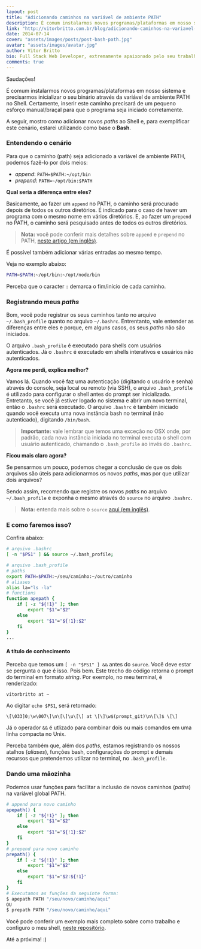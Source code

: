 ```yaml
---
layout: post
title: "Adicionando caminhos na variável de ambiente PATH"
description: É comum instalarmos novos programas/plataformas em nosso sistema e precisarmos inicializar o seu binário através da variável global PATH no Shell. Certamente, inserir este caminho precisará de um pequeno esforço manual/braçal para que o programa seja iniciado corretamente.
link: "http://vitorbritto.com.br/blog/adicionando-caminhos-na-variavel-de-ambiente-PATH/"
date: 2014-07-14
cover: "assets/images/posts/post-bash-path.jpg"
avatar: "assets/images/avatar.jpg"
author: Vitor Britto
bio: Full Stack Web Developer, extremamente apaixonado pelo seu trabalho (e Unix). Descobriu o mundo dos códigos há quase duas decádas e mantém a mesma paixão desde o primeiro dia dessa descoberta. Trabalha como freelancer full time há quase 4 anos desenvolvendo projetos voltados para a web. Também direciona boa parte do seu tempo para pesquisas, desenvolvimento de projetos open-source e escrever os artigos aqui publicados.
comments: true
---
```


Saudações!

É comum instalarmos novos programas/plataformas em nosso sistema e precisarmos inicializar o seu binário através da variável de ambiente PATH no Shell. Certamente, inserir este caminho precisará de um pequeno esforço manual/braçal para que o programa seja iniciado corretamente.

A seguir, mostro como adicionar novos _paths_ ao Shell e, para exemplificar este cenário, estarei utilizando como base o **Bash**.

### Entendendo o cenário

Para que o caminho (path) seja adicionado a variável de ambiente PATH, podemos fazê-lo por dois meios:

- _append_: `PATH=$PATH:~/opt/bin`
- _prepend_: `PATH=~/opt/bin:$PATH`

**Qual seria a diferença entre eles?**

Basicamente, ao fazer um `append` no PATH, o caminho será procurado depois de todos os outros diretórios. É indicado para o caso de haver um programa com o mesmo nome em vários diretórios. E, ao fazer um `prepend` no PATH, o caminho será pesquisado antes de todos os outros diretórios.

> **Nota:** você pode conferir mais detalhes sobre `append` e `prepend` no PATH, [neste artigo (em inglês)](http://www.troubleshooters.com/linux/prepostpath.htm).

É possível também adicionar várias entradas ao mesmo tempo.

Veja no exemplo abaixo:

```bash
PATH=$PATH:~/opt/bin:~/opt/node/bin
```

Perceba que o caracter `:` demarca o fim/início de cada caminho.

### Registrando meus _paths_

Bom, você pode registrar os seus caminhos tanto no arquivo `~/.bash_profile` quanto no arquivo `~/.bashrc`. Entrentanto, vale entender as diferenças entre eles e porque, em alguns casos, os seus _paths_ não são iniciados.

O arquivo `.bash_profile` é executado para shells com usuários autenticados. Já o `.bashrc` é executado em shells interativos e usuários não autenticados.

**Agora me perdi, explica melhor?**

Vamos lá. Quando você faz uma autenticação (digitando o usuário e senha) através do console, seja local ou remoto (via SSH), o arquivo `.bash_profile` é utilizado para configurar o shell antes do prompt ser inicializado. Entretanto, se você já estiver logado no sistema e abrir um novo terminal, então o `.bashrc` será executado. O arquivo `.bashrc` é também iniciado quando você executa uma nova instância bash no terminal (não autenticado), digitando `/bin/bash`.

> **Importante:** vale lembrar que temos uma exceção no OSX onde, por padrão, cada nova instância iniciada no terminal executa o shell com usuário autenticado, chamando o `.bash_profile` ao invés do `.bashrc`.

**Ficou mais claro agora?**

Se pensarmos um pouco, podemos chegar a conclusão de que os dois arquivos são úteis para adicionarmos os novos _paths_, mas por que utilizar dois arquivos?

Sendo assim, recomendo que registre os novos _paths_ no arquivo `~/.bash_profile` e exponha o mesmo através do `source` no arquivo `.bashrc`.

> **Nota:** entenda mais sobre o `source` [aqui (em inglês)](http://en.wikipedia.org/wiki/Source_%28command%29).

### E como faremos isso?

Confira abaixo:

```bash
# arquivo .bashrc
[ -n "$PS1" ] && source ~/.bash_profile;
```

```bash
# arquivo .bash_profile
# paths
export PATH=$PATH:~/seu/caminho:~/outro/caminho
# aliases
alias la="ls -la"
# functions
function apepath {
    if [ -z "${!1}" ]; then
        export "$1"="$2"
    else
        export "$1"="${!1}:$2"
    fi
}
...
```

#### A título de conhecimento

Perceba que temos um `[ -n "$PS1" ] &&` antes do `source`. Você deve estar se pergunta o que é isso. Pois bem. Este trecho do código retorna o prompt do terminal em formato *string*. Por exemplo, no meu terminal, é renderizado:

```
vitorbritto at ~
```

Ao digitar `echo $PS1`, será retornado:

```
\[\033]0;\w\007\]\n\[\]\u\[\] at \[\]\w$(prompt_git)\n\[\]$ \[\]
```
Já o operador `&&` é utlizado para combinar dois ou mais comandos em uma linha compacta no Unix.

Perceba também que, além dos _paths_, estamos registrando os nossos atalhos (_aliases_), funções bash, configurações do prompt e demais recursos que pretendemos utilizar no terminal, no `.bash_profile`.

### Dando uma mãozinha

Podemos usar funções para facilitar a inclusão de novos caminhos (_paths_) na variável global PATH.

```bash
# append para novo caminho
apepath() {
    if [ -z "${!1}" ]; then
        export "$1"="$2"
    else
        export "$1"="${!1}:$2"
    fi
}
# prepend para novo caminho
prepath() {
    if [ -z "${!1}" ]; then
        export "$1"="$2"
    else
        export "$1"="$2:${!1}"
    fi
}
# Executamos as funções da seguinte forma:
$ apepath PATH "/seu/novo/caminho/aqui"
OU
$ prepath PATH "/seu/novo/caminho/aqui"
```

Você pode conferir um exemplo mais completo sobre como trabalho e configuro o meu shell, [neste repositório](https://github.com/vitorbritto/forcefiles).

Até a próxima! :)

